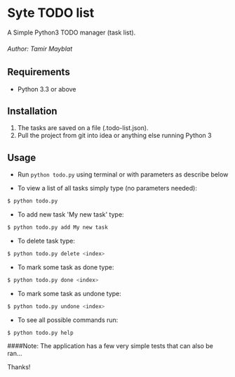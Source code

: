 # Syte TODO list
A Simple Python3 TODO manager (task list).
###### Author: Tamir Mayblat

## Requirements
- Python 3.3 or above

## Installation
1. The tasks are saved on a file (.todo-list.json).
2. Pull the project from git into idea or anything else running Python 3  

## Usage
* Run `python todo.py` using terminal or with parameters as describe below

* To view a list of all tasks simply type (no parameters needed):
```bash
$ python todo.py
```
* To add new task 'My new task' type:
```bash
$ python todo.py add My new task
```
* To delete task type:
```bash
$ python todo.py delete <index>
```
* To mark some task as done type:
```bash
$ python todo.py done <index>
```
* To mark some task as undone type:
```bash
$ python todo.py undone <index>
```
* To see all possible commands run:
```bash
$ python todo.py help
```

####Note:
The application has a few very simple tests that can also be ran...

Thanks!
